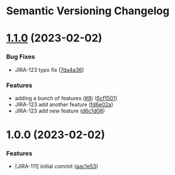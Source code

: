 # Semantic Versioning Changelog

# [1.1.0](https://github.com/wujekbogdan/semantic-release-demo/compare/v1.0.0...v1.1.0) (2023-02-02)


### Bug Fixes

* JIRA-123 typo fix ([7da4a36](https://github.com/wujekbogdan/semantic-release-demo/commit/7da4a36d810fa5398cbc6a2541ee22a165f1b5be))


### Features

* adding a bunch of features ([#8](https://github.com/wujekbogdan/semantic-release-demo/issues/8)) ([6cf1501](https://github.com/wujekbogdan/semantic-release-demo/commit/6cf150185c18201dd6f088f402026ca3c28cabe3))
* JIRA-123 add another feature ([fd6e02a](https://github.com/wujekbogdan/semantic-release-demo/commit/fd6e02a2d270b9f341c6460bfba99f4dc8591f11))
* JIRA-123 add new feature ([d6c1d08](https://github.com/wujekbogdan/semantic-release-demo/commit/d6c1d08b4f42e610d50a3e9e273d71181fa7f266))

# 1.0.0 (2023-02-02)


### Features

* [JIRA-111] initial commit ([aac1e53](https://github.com/wujekbogdan/semantic-release-demo/commit/aac1e53398313b66ddd32fdf795ed90b46ad3906))
